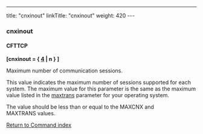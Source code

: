 ---
title: "cnxinout"
linkTitle: "cnxinout"
weight: 420
--- <span id="cnxinout"></span>

### cnxinout

#### CFTTCP

****[cnxinout = { <u>4</u> &#124; n } ]****

Maximum number of communication sessions.

This value indicates the maximum number of sessions supported for each system. The maximum value for this parameter is the same as the maximum value listed in the [maxtrans](../maxtrans) parameter for your operating system.

The value should be less than or equal to the MAXCNX and MAXTRANS values.

[Return to Command index](../../)
